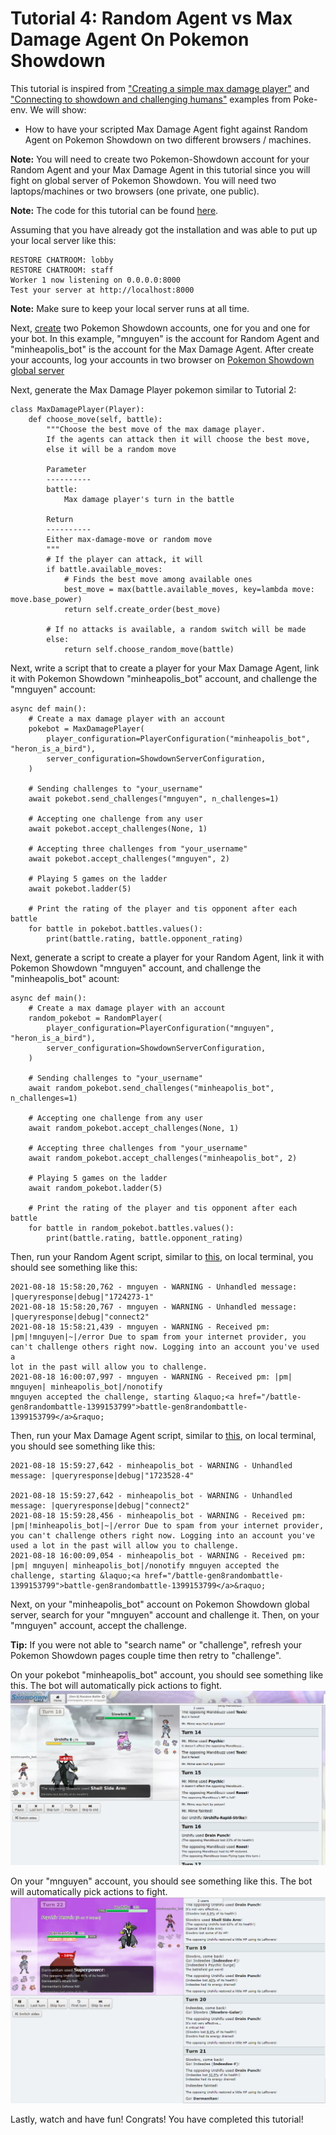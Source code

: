# Tutorial 4: Random Agent vs Max Damage Agent On Pokemon Showdown

This tutorial is inspired from ["Creating a simple max damage player"](https://poke-env.readthedocs.io/en/latest/max_damage_player.html) and ["Connecting to showdown and challenging humans"](https://poke-env.readthedocs.io/en/latest/connecting_to_showdown_and_challenging_humans.html) examples from Poke-env. We will show:
- How to have your scripted Max Damage Agent fight against Random Agent on Pokemon Showdown on two different browsers / machines.

**Note:** You will need to create two Pokemon-Showdown account for your Random Agent and your Max Damage Agent in this tutorial since you will fight on global server of Pokemon Showdown. You will need two laptops/machines or two browsers (one private, one public).


**Note:** The code for this tutorial can be found [here](https://github.com/mnguyen0226/hackathon_hs/tree/main/src/tutorials/tutorials_four). 

Assuming that you have already got the installation and was able to put up your local server like this:

```
RESTORE CHATROOM: lobby
RESTORE CHATROOM: staff
Worker 1 now listening on 0.0.0.0:8000
Test your server at http://localhost:8000
```
**Note:** Make sure to keep your local server runs at all time.


Next, [create](https://www.quora.com/How-do-you-sign-up-for-Pokemon-Showdown#:~:text=Go%20to%20Showdown!,the%20picture%20and%20its%20done!) two Pokemon Showdown accounts, one for you and one for your bot. In this example, "mnguyen" is the account for Random Agent and "minheapolis_bot" is the account for the Max Damage Agent. After create your accounts, log your accounts in two browser on [Pokemon Showdown global server](https://pokemonshowdown.com/)

Next, generate the Max Damage Player pokemon similar to Tutorial 2:
```
class MaxDamagePlayer(Player):
    def choose_move(self, battle):
        """Choose the best move of the max damage player.
        If the agents can attack then it will choose the best move,
        else it will be a random move

        Parameter
        ----------
        battle:
            Max damage player's turn in the battle

        Return
        ----------
        Either max-damage-move or random move
        """
        # If the player can attack, it will
        if battle.available_moves:
            # Finds the best move among available ones
            best_move = max(battle.available_moves, key=lambda move: move.base_power)
            return self.create_order(best_move)

        # If no attacks is available, a random switch will be made
        else:
            return self.choose_random_move(battle)
```

Next, write a script that to create a player for your Max Damage Agent, link it with Pokemon Showdown "minheapolis_bot" account, and challenge the "mnguyen" account:
```
async def main():
    # Create a max damage player with an account
    pokebot = MaxDamagePlayer(
        player_configuration=PlayerConfiguration("minheapolis_bot", "heron_is_a_bird"),
        server_configuration=ShowdownServerConfiguration,
    )

    # Sending challenges to "your_username"
    await pokebot.send_challenges("mnguyen", n_challenges=1)

    # Accepting one challenge from any user
    await pokebot.accept_challenges(None, 1)

    # Accepting three challenges from "your_username"
    await pokebot.accept_challenges("mnguyen", 2)

    # Playing 5 games on the ladder
    await pokebot.ladder(5)

    # Print the rating of the player and tis opponent after each battle
    for battle in pokebot.battles.values():
        print(battle.rating, battle.opponent_rating)
```

Next, generate a script to create a player for your Random Agent, link it with Pokemon Showdown "mnguyen" account, and challenge the "minheapolis_bot" acount:
```
async def main():
    # Create a max damage player with an account
    random_pokebot = RandomPlayer(
        player_configuration=PlayerConfiguration("mnguyen", "heron_is_a_bird"),
        server_configuration=ShowdownServerConfiguration,
    )

    # Sending challenges to "your_username"
    await random_pokebot.send_challenges("minheapolis_bot", n_challenges=1)

    # Accepting one challenge from any user
    await random_pokebot.accept_challenges(None, 1)

    # Accepting three challenges from "your_username"
    await random_pokebot.accept_challenges("minheapolis_bot", 2)

    # Playing 5 games on the ladder
    await random_pokebot.ladder(5)

    # Print the rating of the player and tis opponent after each battle
    for battle in random_pokebot.battles.values():
        print(battle.rating, battle.opponent_rating)
```

Then, run your Random Agent script, similar to [this](https://github.com/mnguyen0226/hackathon_hs/blob/main/src/tutorials/tutorials_four/random_script.py), on local terminal, you should see something like this:
```
2021-08-18 15:58:20,762 - mnguyen - WARNING - Unhandled message: |queryresponse|debug|"1724273-1"
2021-08-18 15:58:20,767 - mnguyen - WARNING - Unhandled message: |queryresponse|debug|"connect2"
2021-08-18 15:58:21,439 - mnguyen - WARNING - Received pm: |pm|!mnguyen|~|/error Due to spam from your internet provider, you can't challenge others right now. Logging into an account you've used a
lot in the past will allow you to challenge.
2021-08-18 16:00:07,997 - mnguyen - WARNING - Received pm: |pm| mnguyen| minheapolis_bot|/nonotify
mnguyen accepted the challenge, starting &laquo;<a href="/battle-gen8randombattle-1399153799">battle-gen8randombattle-1399153799</a>&raquo;
```

Then, run your Max Damage Agent script, similar to [this](https://github.com/mnguyen0226/hackathon_hs/blob/main/src/tutorials/tutorials_four/max_damage_script.py), on local terminal, you should see something like this:
```
2021-08-18 15:59:27,642 - minheapolis_bot - WARNING - Unhandled message: |queryresponse|debug|"1723528-4"

2021-08-18 15:59:27,642 - minheapolis_bot - WARNING - Unhandled message: |queryresponse|debug|"connect2"
2021-08-18 15:59:28,456 - minheapolis_bot - WARNING - Received pm: |pm|!minheapolis_bot|~|/error Due to spam from your internet provider, you can't challenge others right now. Logging into an account you've used a lot in the past will allow you to challenge.
2021-08-18 16:00:09,054 - minheapolis_bot - WARNING - Received pm: |pm| mnguyen| minheapolis_bot|/nonotify mnguyen accepted the challenge, starting &laquo;<a href="/battle-gen8randombattle-1399153799">battle-gen8randombattle-1399153799</a>&raquo;
```

Next, on your "minheapolis_bot" account on Pokemon Showdown global server, search for your "mnguyen" account and challenge it. Then, on your "mnguyen" account, accept the challenge.

**Tip:** If you were not able to "search name" or "challenge", refresh your Pokemon Showdown pages couple time then retry to "challenge".

On your pokebot "minheapolis_bot" account, you should see something like this. The bot will automatically pick actions to fight.
![alt text](https://github.com/mnguyen0226/hackathon_hs/blob/main/docs/imgs/t4_minheapolis.png)

On your "mnguyen" account, you should see something like this. The bot will automatically pick actions to fight.
![alt text](https://github.com/mnguyen0226/hackathon_hs/blob/main/docs/imgs/t4_mnguyen.PNG)

Lastly, watch and have fun! Congrats! You have completed this tutorial!